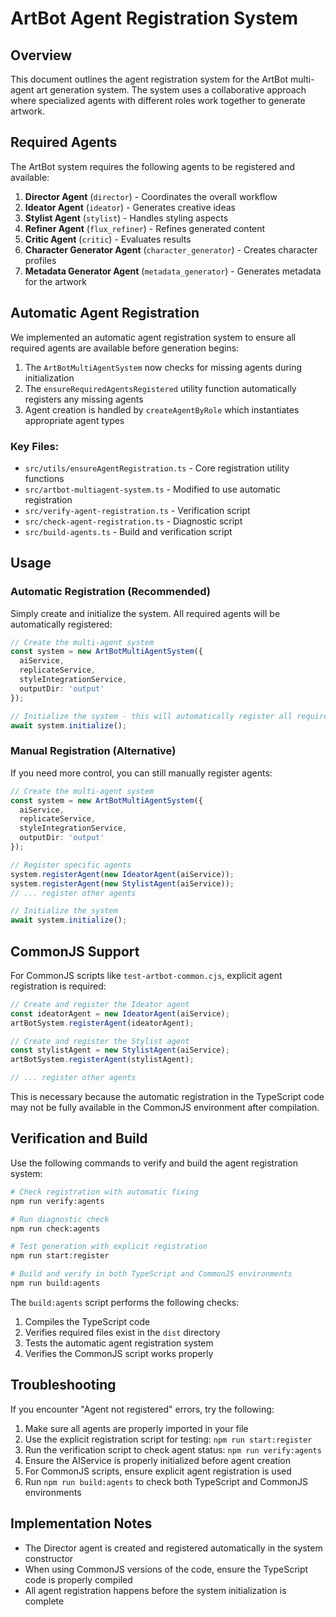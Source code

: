# ArtBot Agent Registration System

## Overview

This document outlines the agent registration system for the ArtBot multi-agent art generation system. The system uses a collaborative approach where specialized agents with different roles work together to generate artwork.

## Required Agents

The ArtBot system requires the following agents to be registered and available:

1. **Director Agent** (`director`) - Coordinates the overall workflow
2. **Ideator Agent** (`ideator`) - Generates creative ideas
3. **Stylist Agent** (`stylist`) - Handles styling aspects
4. **Refiner Agent** (`flux_refiner`) - Refines generated content
5. **Critic Agent** (`critic`) - Evaluates results
6. **Character Generator Agent** (`character_generator`) - Creates character profiles
7. **Metadata Generator Agent** (`metadata_generator`) - Generates metadata for the artwork

## Automatic Agent Registration

We implemented an automatic agent registration system to ensure all required agents are available before generation begins:

1. The `ArtBotMultiAgentSystem` now checks for missing agents during initialization
2. The `ensureRequiredAgentsRegistered` utility function automatically registers any missing agents
3. Agent creation is handled by `createAgentByRole` which instantiates appropriate agent types

### Key Files:

- `src/utils/ensureAgentRegistration.ts` - Core registration utility functions
- `src/artbot-multiagent-system.ts` - Modified to use automatic registration
- `src/verify-agent-registration.ts` - Verification script
- `src/check-agent-registration.ts` - Diagnostic script
- `src/build-agents.ts` - Build and verification script

## Usage

### Automatic Registration (Recommended)

Simply create and initialize the system. All required agents will be automatically registered:

```typescript
// Create the multi-agent system
const system = new ArtBotMultiAgentSystem({
  aiService, 
  replicateService,
  styleIntegrationService,
  outputDir: 'output'
});

// Initialize the system - this will automatically register all required agents
await system.initialize();
```

### Manual Registration (Alternative)

If you need more control, you can still manually register agents:

```typescript
// Create the multi-agent system
const system = new ArtBotMultiAgentSystem({
  aiService, 
  replicateService,
  styleIntegrationService,
  outputDir: 'output'
});

// Register specific agents
system.registerAgent(new IdeatorAgent(aiService));
system.registerAgent(new StylistAgent(aiService));
// ... register other agents

// Initialize the system
await system.initialize();
```

## CommonJS Support

For CommonJS scripts like `test-artbot-common.cjs`, explicit agent registration is required:

```javascript
// Create and register the Ideator agent
const ideatorAgent = new IdeatorAgent(aiService);
artBotSystem.registerAgent(ideatorAgent);

// Create and register the Stylist agent
const stylistAgent = new StylistAgent(aiService);
artBotSystem.registerAgent(stylistAgent);

// ... register other agents
```

This is necessary because the automatic registration in the TypeScript code may not be fully available in the CommonJS environment after compilation.

## Verification and Build

Use the following commands to verify and build the agent registration system:

```bash
# Check registration with automatic fixing
npm run verify:agents

# Run diagnostic check
npm run check:agents

# Test generation with explicit registration
npm run start:register

# Build and verify in both TypeScript and CommonJS environments
npm run build:agents
```

The `build:agents` script performs the following checks:
1. Compiles the TypeScript code
2. Verifies required files exist in the `dist` directory
3. Tests the automatic agent registration system
4. Verifies the CommonJS script works properly

## Troubleshooting

If you encounter "Agent not registered" errors, try the following:

1. Make sure all agents are properly imported in your file
2. Use the explicit registration script for testing: `npm run start:register`
3. Run the verification script to check agent status: `npm run verify:agents`
4. Ensure the AIService is properly initialized before agent creation
5. For CommonJS scripts, ensure explicit agent registration is used
6. Run `npm run build:agents` to check both TypeScript and CommonJS environments

## Implementation Notes

- The Director agent is created and registered automatically in the system constructor
- When using CommonJS versions of the code, ensure the TypeScript code is properly compiled
- All agent registration happens before the system initialization is complete 